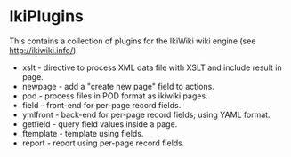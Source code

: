 # IkiPlugins

This contains a collection of plugins for the IkiWiki wiki engine
(see <http://ikiwiki.info/>).

* xslt - directive to process XML data file with XSLT and include result in page.
* newpage - add a "create new page" field to actions.
* pod - process files in POD format as ikiwiki pages.
* field - front-end for per-page record fields.
* ymlfront - back-end for per-page record fields; using YAML format.
* getfield - query field values inside a page.
* ftemplate - template using fields.
* report - report using per-page record fields.
